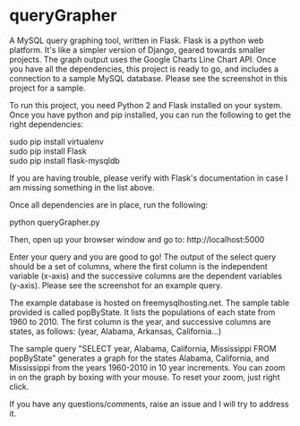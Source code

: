 # queryGrapher
A MySQL query graphing tool, written in Flask. Flask is a python web platform. It's like a simpler version of Django, geared towards smaller projects. The graph output uses the Google Charts Line Chart API. Once you have all the dependencies, this project is ready to go, and includes a connection to a sample MySQL database. Please see the screenshot in this project for a sample.

To run this project, you need Python 2 and Flask installed on your system. Once you have python and pip installed, you can run the following to get the right dependencies:

sudo pip install virtualenv  
sudo pip install Flask  
sudo pip install flask-mysqldb

If you are having trouble, please verify with Flask's documentation in case I am missing something in the list above.

Once all dependencies are in place, run the following:

python queryGrapher.py

Then, open up your browser window and go to:
http://localhost:5000

Enter your query and you are good to go! The output of the select query should be a set of columns, where the first column is the independent variable (x-axis) and the successive columns are the dependent variables (y-axis). Please see the screenshot for an example query. 

The example database is hosted on freemysqlhosting.net. The sample table provided is called popByState. It lists the populations of each state from 1960 to 2010. The first column is the year, and successive columns are states, as follows: (year, Alabama, Arkansas, California...)

The sample query "SELECT year, Alabama, California, Mississippi FROM popByState" generates a graph for the states Alabama, California, and Mississippi from the years 1960-2010 in 10 year increments. You can zoom in on the graph by boxing with your mouse. To reset your zoom, just right click.

If you have any questions/comments, raise an issue and I will try to address it.
